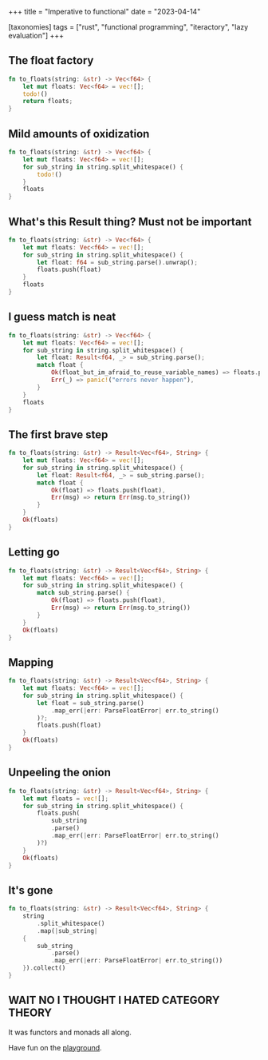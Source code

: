+++
title = "Imperative to functional"
date = "2023-04-14"

[taxonomies]
tags = ["rust", "functional programming", "iteractory", "lazy evaluation"]
+++

## The float factory

```rust
fn to_floats(string: &str) -> Vec<f64> {
    let mut floats: Vec<f64> = vec![];
    todo!()
    return floats;
}
```

## Mild amounts of oxidization

```rust
fn to_floats(string: &str) -> Vec<f64> {
    let mut floats: Vec<f64> = vec![];
    for sub_string in string.split_whitespace() {
        todo!()
    }
    floats
}
```

## What's this Result thing? Must not be important

```rust
fn to_floats(string: &str) -> Vec<f64> {
    let mut floats: Vec<f64> = vec![];
    for sub_string in string.split_whitespace() {
        let float: f64 = sub_string.parse().unwrap();
        floats.push(float)
    }
    floats
}
```

## I guess match is neat

```rust
fn to_floats(string: &str) -> Vec<f64> {
    let mut floats: Vec<f64> = vec![];
    for sub_string in string.split_whitespace() {
        let float: Result<f64, _> = sub_string.parse();
        match float {
            Ok(float_but_im_afraid_to_reuse_variable_names) => floats.push(float_but_im_afraid_to_reuse_variable_names),
            Err(_) => panic!("errors never happen"),
        }
    }
    floats
}
```

## The first brave step

```rust
fn to_floats(string: &str) -> Result<Vec<f64>, String> {
    let mut floats: Vec<f64> = vec![];
    for sub_string in string.split_whitespace() {
        let float: Result<f64, _> = sub_string.parse();
        match float {
            Ok(float) => floats.push(float),
            Err(msg) => return Err(msg.to_string())
        }
    }
    Ok(floats)
}
```

## Letting go

```rust
fn to_floats(string: &str) -> Result<Vec<f64>, String> {
    let mut floats: Vec<f64> = vec![];
    for sub_string in string.split_whitespace() {
        match sub_string.parse() {
            Ok(float) => floats.push(float),
            Err(msg) => return Err(msg.to_string())
        }
    }
    Ok(floats)
}
```

## Mapping

```rust
fn to_floats(string: &str) -> Result<Vec<f64>, String> {
    let mut floats: Vec<f64> = vec![];
    for sub_string in string.split_whitespace() {
        let float = sub_string.parse()
            .map_err(|err: ParseFloatError| err.to_string()
        )?;
        floats.push(float)
    }
    Ok(floats)
}
```

## Unpeeling the onion

```rust
fn to_floats(string: &str) -> Result<Vec<f64>, String> {
    let mut floats = vec![];
    for sub_string in string.split_whitespace() {
        floats.push(
            sub_string
            .parse()
            .map_err(|err: ParseFloatError| err.to_string()
        )?)
    }
    Ok(floats)
}
```

## It's gone

```rust
fn to_floats(string: &str) -> Result<Vec<f64>, String> {
    string
        .split_whitespace()
        .map(|sub_string| 
    {
        sub_string
            .parse()
            .map_err(|err: ParseFloatError| err.to_string())
    }).collect()
}
```

## WAIT NO I THOUGHT I HATED CATEGORY THEORY

It was functors and monads all along.

Have fun on the [playground](https://play.rust-lang.org/?version=stable&mode=debug&edition=2021).
